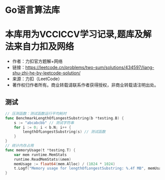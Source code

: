 # Go语言算法库
# 本库用为VCCICCV学习记录,题库及解法来自力扣及网络
- 作者：力扣官方题解+网络
-  链接：https://leetcode.cn/problems/two-sum/solutions/434597/liang-shu-zhi-he-by-leetcode-solution/
-  来源：力扣（LeetCode）
-  著作权归作者所有。商业转载请联系作者获得授权，非商业转载请注明出处。
## 测试
```go
// 压测函数：测试函数运行平均耗时
func BenchmarkLengthOfLongestSubstring(b *testing.B) {
	s := "abcabcbb" // 测试字符串
	for i := 0; i < b.N; i++ {
		lengthOfLongestSubstring(s) // 测试函数
	}
}
// 统计内存占用
func memoryUsage(t *testing.T) {
	var mem runtime.MemStats
	runtime.ReadMemStats(&mem)
	memUsage := float64(mem.Alloc) / (1024 * 1024)
	t.Logf("Memory usage for lengthOfLongestSubstring: %.4f MB", memUsage)
}
```